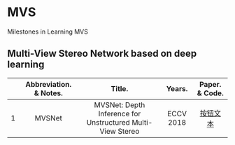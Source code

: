 # MVS
Milestones in Learning MVS
## Multi-View Stereo Network based on deep learning

| | Abbreviation. & Notes. | Title. | Years. | Paper. & Code. |
|:-------:|:-------:|:-------:|:-------:|:-------:|
| 1 | MVSNet|MVSNet: Depth Inference for Unstructured Multi-View Stereo | ECCV 2018 | <a href="https://www.example.com" class="button">按钮文本</a>|
